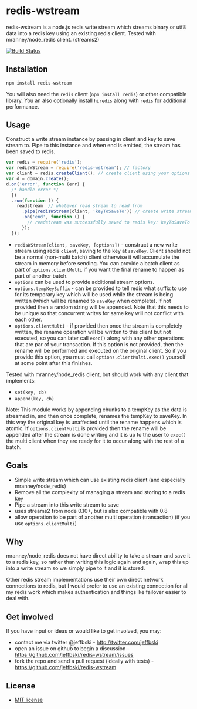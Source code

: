 # redis-wstream

redis-wstream is a node.js redis write stream which streams binary or utf8 data into a redis key using an existing redis client. Tested with mranney/node_redis client. (streams2)

[![Build Status](https://secure.travis-ci.org/jeffbski/redis-wstream.png?branch=master)](http://travis-ci.org/jeffbski/redis-wstream)

## Installation

```bash
npm install redis-wstream
```

You will also need the `redis` client (`npm install redis`) or other compatible library. You an also optionally install `hiredis` along with `redis` for additional performance.

## Usage

Construct a write stream instance by passing in client and key to save stream to. Pipe to this instance and when end is emitted, the stream has been saved to redis.

```javascript
var redis = require('redis');
var redisWStream = require('redis-wstream'); // factory
var client = redis.createClient(); // create client using your options and auth
var d = domain.create();
d.on('error', function (err) {
  /* handle error */
  })
  .run(function () {
    readstream  // whatever read stream to read from
      .pipe(redisWStream(client, 'keyToSaveTo')) // create write stream instance saving to keyToSaveTo
      .on('end', function () {
        // readstream was successfully saved to redis key: keyToSaveTo
      });
  });
```

 - `redisWStream(client, saveKey, [options])` - construct a new write stream using redis `client`, saving to the key at `saveKey`. Client should not be a normal (non-multi batch) client otherwise it will accumulate the stream in memory before sending. You can provide a batch client as part of `options.clientMulti` if you want the final rename to happen as part of another batch.
 - `options` can be used to provide additional stream options.
 - `options.tempKeySuffix` - can be provided to tell redis what suffix to use for its temporary key which will be used while the stream is being written (which will be renamed to `saveKey` when complete). If not provided then a random string will be appended. Note that this needs to be unique so that concurrent writes for same key will not conflict with each other.
 - `options.clientMulti` - if provided then once the stream is completely written, the rename operation will be written to this client but not executed, so you can later call `exec()` along with any other operations that are par of your transaction. If this option is not provided, then the rename will be performed and executed on the original client. So if you provide this option, you must call `options.clientMulti.exec()` yourself at some point after this finishes.

Tested with mranney/node_redis client, but should work with any client that implements:

 - `set(key, cb)`
 - `append(key, cb)`

Note: This module works by appending chunks to a tempKey as the data is streamed in, and then once complete, renames the tempKey to saveKey. In this way the original key is unaffected until the rename happens which is atomic. If `options.clientMulti` is provided then the rename will be appended after the stream is done writing and it is up to the user to `exec()` the multi client when they are ready for it to occur along with the rest of a batch.

## Goals

 - Simple write stream which can use existing redis client (and especially mranney/node_redis)
 - Remove all the complexity of managing a stream and storing to a redis key
 - Pipe a stream into this write stream to save
 - uses streams2 from node 0.10+, but is also compatible with 0.8
 - allow operation to be part of another multi operation (transaction) (if you use `options.clientMulti`)

## Why

mranney/node_redis does not have direct ability to take a stream and save it to a redis key, so rather than writing this logic again and again, wrap this up into a write stream so we simply pipe to it and it is stored.

Other redis stream implementations use their own direct network connections to redis, but I would prefer to use an existing connection for all my redis work which makes authentication and things lke failover easier to deal with.

## Get involved

If you have input or ideas or would like to get involved, you may:

 - contact me via twitter @jeffbski  - <http://twitter.com/jeffbski>
 - open an issue on github to begin a discussion - <https://github.com/jeffbski/redis-wstream/issues>
 - fork the repo and send a pull request (ideally with tests) - <https://github.com/jeffbski/redis-wstream>

## License

 - [MIT license](http://github.com/jeffbski/redis-wstream/raw/master/LICENSE)


